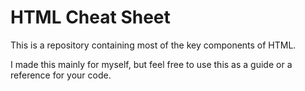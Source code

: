 # HTML Cheat Sheet
This is a repository containing most of the key components of HTML.

I made this mainly for myself, but feel free to use this as a guide or a reference for your code.
